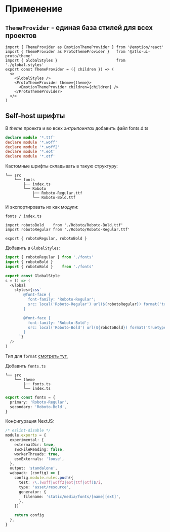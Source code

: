 # Применение

## `ThemeProvider` - единая база стилей для всех проектов

```tsx
import { ThemeProvider as EmotionThemeProvider } from '@emotion/react'
import { ThemeProvider as ProtoThemeProvider }   from '@atls-ui-proto/theme'
import { GlobalStyles }                          from './global.styles'
export const ThemeProvider = ({ children }) => (
  <>
    <GlobalStyles />
    <ProtoThemeProvider theme={theme}>
      <EmotionThemeProvider children={children} />
    </ProtoThemeProvider>
  </>
)
```

## Self-host шрифты

В _theme_ проекта и во всех _энтрипоинтах_ добавить файл fonts.d.ts

```ts
declare module '*.ttf'
declare module '*.woff'
declare module '*.woff2'
declare module '*.eot'
declare module '*.otf'
```

Кастомные шрифты складывать в такую структуру:

```
└── src
    └── fonts
        ├── index.ts
        └── Roboto
            ├── Roboto-Regular.ttf
            └── Roboto-Bold.ttf

```

И экспортировать их как модули:

```tsx
fonts / index.ts

import robotoBold    from './Roboto/Roboto-Bold.ttf'
import robotoRegular from './Roboto/Roboto-Regular.ttf'

export { robotoRegular, robotoBold }
```

Добавить в `GlobalStyles`:

```typescript jsx
import { robotoRegular } from './fonts'
import { robotoBold }
import { robotoBold }    from './fonts'

export const GlobalStyle
s = () => (
  <Global
    styles={css`
        @font-face {
          font-family: 'Roboto-Regular';
          src: local('Roboto-Regular') url(${robotoRegular}) format('truetype');
        }

        @font-face {
          font-family: 'Roboto-Bold';
          src: local('Roboto-Bold') url(${robotoBold}) format('truetype');
        }
      `}
  />
)
```

Тип
для `format` [смотреть тут.](https://css-tricks.com/snippets/css/using-font-face-in-css/#aa-deepest-possible-browser-support)

Добавить `fonts.ts`

```
└── src
    └── theme
        ├── fonts.ts
        └── index.ts
```

```typescript
export const fonts = {
  primary: 'Roboto-Regular',
  secondary: 'Roboto-Bold',
}
```

Конфигурация NextJS:

```typescript
/* eslint-disable */
module.exports = {
  experimental: {
    externalDir: true,
    swcFileReading: false,
    workerThreads: true,
    esmExternals: 'loose',
  },
  output: 'standalone',
  webpack: (config) => {
    config.module.rules.push({
      test: /\.(woff|woff2|eot|ttf|otf)$/i,
      type: 'asset/resource',
      generator: {
        filename: 'static/media/fonts/[name][ext]',
      },
    })

    return config
  },
}
```
